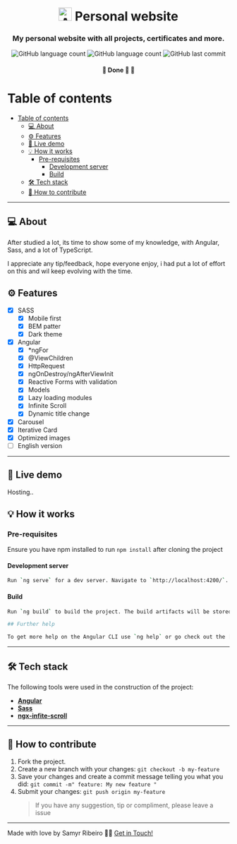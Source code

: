 <h1 align="center"> <img alt="Angular logo" src='https://cdn.jsdelivr.net/gh/devicons/devicon/icons/angularjs/angularjs-plain.svg' width="auto" height="30"> Personal website</h1>

<h3 align="center">
My personal website with all projects, certificates and more.
</h3>

<p align="center"> <img alt="GitHub language count" src="https://img.shields.io/github/languages/count/SamyrOR/personal-website">
<img alt="GitHub language count" src="https://img.shields.io/github/repo-size/SamyrOR/personal-website">
		<img  alt="GitHub last commit"  src="https://img.shields.io/github/last-commit/SamyrOR/personal-website">
</p>
<h4 align="center">
	🚧 Done 🚀 🚧
</h4>

# Table of contents

<!--ts-->

- [Table of contents](#table-of-contents)
  - [💻 About](#-about)
  - [⚙️ Features](#️-features)
  - [🚀 Live demo](#-live-demo)
  - [💡 How it works](#-how-it-works)
    - [Pre-requisites](#pre-requisites)
      - [Development server](#development-server)
      - [Build](#build)
  - [🛠 Tech stack](#-tech-stack)
  - [💪 How to contribute](#-how-to-contribute)
  <!--te-->

---

## 💻 About

After studied a lot, its time to show some of my knowledge, with Angular, Sass, and a lot of TypeScript.

I appreciate any tip/feedback, hope everyone enjoy, i had put a lot of effort on this and wil keep evolving with the time.

## ⚙️ Features

- [x] SASS
  - [x] Mobile first
  - [x] BEM patter
  - [x] Dark theme
- [x] Angular
  - [x] \*ngFor
  - [x] @ViewChildren
  - [x] HttpRequest
  - [x] ngOnDestroy/ngAfterViewInit
  - [x] Reactive Forms with validation
  - [x] Models
  - [x] Lazy loading modules
  - [x] Infinite Scroll
  - [x] Dynamic title change
- [x] Carousel
- [x] Iterative Card
- [x] Optimized images
- [ ] English version

---

## 🚀 Live demo

Hosting..

## 💡 How it works

### Pre-requisites

Ensure you have npm installed to run `npm install` after cloning the project

#### Development server

```bash
Run `ng serve` for a dev server. Navigate to `http://localhost:4200/`. The app will automatically reload if you change any of the source files.
```

#### Build

```bash
Run `ng build` to build the project. The build artifacts will be stored in the `dist/` directory.
```

```bash
## Further help

To get more help on the Angular CLI use `ng help` or go check out the [Angular CLI Overview and Command Reference](https://angular.io/cli) page.
```

---

## 🛠 Tech stack

The following tools were used in the construction of the project:

- **[Angular](https://angular.io/)**
- **[Sass](https://sass-lang.com/)**
- **[ngx-infite-scroll](https://www.npmjs.com/package/ngx-infinite-scroll)**

---

## 💪 How to contribute

1. Fork the project.
2. Create a new branch with your changes: `git checkout -b my-feature`
3. Save your changes and create a commit message telling you what you did: `git commit -m" feature: My new feature "`
4. Submit your changes: `git push origin my-feature`
   > If you have any suggestion, tip or compliment, please leave a issue

---

Made with love by Samyr Ribeiro 👋🏽 [Get in Touch!](https://www.linkedin.com/in/samyr-ribeiro-82a720145/)
